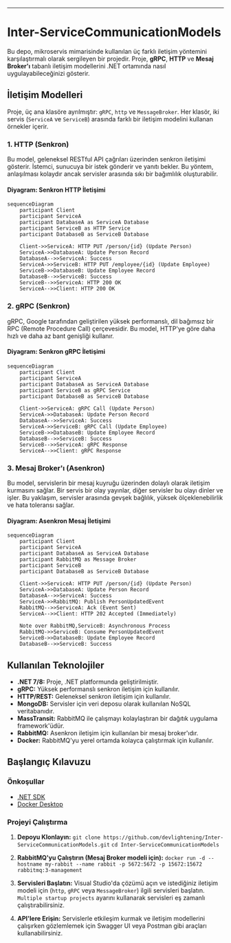 -----

# Inter-ServiceCommunicationModels

Bu depo, mikroservis mimarisinde kullanılan üç farklı iletişim yöntemini karşılaştırmalı olarak sergileyen bir projedir. Proje, **gRPC**, **HTTP** ve **Mesaj Broker'ı** tabanlı iletişim modellerini .NET ortamında nasıl uygulayabileceğinizi gösterir.

## İletişim Modelleri

Proje, üç ana klasöre ayrılmıştır: `gRPC`, `http` ve `MessageBroker`. Her klasör, iki servis (`ServiceA` ve `ServiceB`) arasında farklı bir iletişim modelini kullanan örnekler içerir.

### 1\. HTTP (Senkron)

Bu model, geleneksel RESTful API çağrıları üzerinden senkron iletişimi gösterir. İstemci, sunucuya bir istek gönderir ve yanıtı bekler. Bu yöntem, anlaşılması kolaydır ancak servisler arasında sıkı bir bağımlılık oluşturabilir.

#### Diyagram: Senkron HTTP İletişimi

```mermaid
sequenceDiagram
    participant Client
    participant ServiceA
    participant DatabaseA as ServiceA Database
    participant ServiceB as HTTP Service
    participant DatabaseB as ServiceB Database

    Client->>ServiceA: HTTP PUT /person/{id} (Update Person)
    ServiceA->>DatabaseA: Update Person Record
    DatabaseA-->>ServiceA: Success
    ServiceA->>ServiceB: HTTP PUT /employee/{id} (Update Employee)
    ServiceB->>DatabaseB: Update Employee Record
    DatabaseB-->>ServiceB: Success
    ServiceB-->>ServiceA: HTTP 200 OK
    ServiceA-->>Client: HTTP 200 OK
```

### 2\. gRPC (Senkron)

gRPC, Google tarafından geliştirilen yüksek performanslı, dil bağımsız bir RPC (Remote Procedure Call) çerçevesidir. Bu model, HTTP'ye göre daha hızlı ve daha az bant genişliği kullanır.

#### Diyagram: Senkron gRPC İletişimi

```mermaid
sequenceDiagram
    participant Client
    participant ServiceA
    participant DatabaseA as ServiceA Database
    participant ServiceB as gRPC Service
    participant DatabaseB as ServiceB Database

    Client->>ServiceA: gRPC Call (Update Person)
    ServiceA->>DatabaseA: Update Person Record
    DatabaseA-->>ServiceA: Success
    ServiceA->>ServiceB: gRPC Call (Update Employee)
    ServiceB->>DatabaseB: Update Employee Record
    DatabaseB-->>ServiceB: Success
    ServiceB-->>ServiceA: gRPC Response
    ServiceA-->>Client: gRPC Response
```

### 3\. Mesaj Broker'ı (Asenkron)

Bu model, servislerin bir mesaj kuyruğu üzerinden dolaylı olarak iletişim kurmasını sağlar. Bir servis bir olay yayınlar, diğer servisler bu olayı dinler ve işler. Bu yaklaşım, servisler arasında gevşek bağlılık, yüksek ölçeklenebilirlik ve hata toleransı sağlar.

#### Diyagram: Asenkron Mesaj İletişimi

```mermaid
sequenceDiagram
    participant Client
    participant ServiceA
    participant DatabaseA as ServiceA Database
    participant RabbitMQ as Message Broker
    participant ServiceB
    participant DatabaseB as ServiceB Database

    Client->>ServiceA: HTTP PUT /person/{id} (Update Person)
    ServiceA->>DatabaseA: Update Person Record
    DatabaseA-->>ServiceA: Success
    ServiceA->>RabbitMQ: Publish PersonUpdatedEvent
    RabbitMQ-->>ServiceA: Ack (Event Sent)
    ServiceA-->>Client: HTTP 202 Accepted (Immediately)

    Note over RabbitMQ,ServiceB: Asynchronous Process
    RabbitMQ->>ServiceB: Consume PersonUpdatedEvent
    ServiceB->>DatabaseB: Update Employee Record
    DatabaseB-->>ServiceB: Success
```

## Kullanılan Teknolojiler

  - **.NET 7/8:** Proje, .NET platformunda geliştirilmiştir.
  - **gRPC:** Yüksek performanslı senkron iletişim için kullanılır.
  - **HTTP/REST:** Geleneksel senkron iletişim için kullanılır.
  - **MongoDB:** Servisler için veri deposu olarak kullanılan NoSQL veritabanıdır.
  - **MassTransit:** RabbitMQ ile çalışmayı kolaylaştıran bir dağıtık uygulama framework'üdür.
  - **RabbitMQ:** Asenkron iletişim için kullanılan bir mesaj broker'ıdır.
  - **Docker:** RabbitMQ'yu yerel ortamda kolayca çalıştırmak için kullanılır.

## Başlangıç Kılavuzu

### Önkoşullar

  - [.NET SDK](https://dotnet.microsoft.com/download)
  - [Docker Desktop](https://www.docker.com/products/docker-desktop/)

### Projeyi Çalıştırma

1.  **Depoyu Klonlayın:**
    `git clone https://github.com/devlightening/Inter-ServiceCommunicationModels.git`
    `cd Inter-ServiceCommunicationModels`

2.  **RabbitMQ'yu Çalıştırın (Mesaj Broker modeli için):**
    `docker run -d --hostname my-rabbit --name rabbit -p 5672:5672 -p 15672:15672 rabbitmq:3-management`

3.  **Servisleri Başlatın:**
    Visual Studio'da çözümü açın ve istediğiniz iletişim modeli için (`http`, `gRPC` veya `MessageBroker`) ilgili servisleri başlatın. `Multiple startup projects` ayarını kullanarak servisleri eş zamanlı çalıştırabilirsiniz.

4.  **API'lere Erişin:**
    Servislerle etkileşim kurmak ve iletişim modellerini çalışırken gözlemlemek için Swagger UI veya Postman gibi araçları kullanabilirsiniz.
